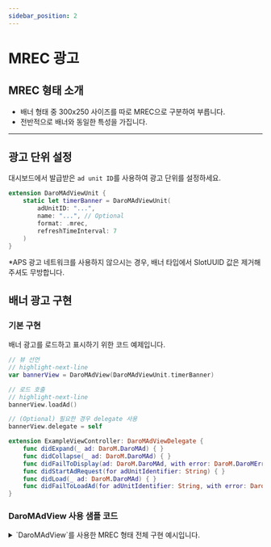 ```yaml
---
sidebar_position: 2
---
```


# MREC 광고

## MREC 형태 소개

- 배너 형태 중 300x250 사이즈를 따로 MREC으로 구분하여 부릅니다.
- 전반적으로 배너와 동일한 특성을 가집니다.

---

## 광고 단위 설정

대시보드에서 발급받은 `ad unit ID`를 사용하여 광고 단위를 설정하세요.

```swift
extension DaroMAdViewUnit {
    static let timerBanner = DaroMAdViewUnit(
        adUnitID: "...",
        name: "...", // Optional
        format: .mrec,
        refreshTimeInterval: 7
    )
}
```

*APS 광고 네트워크를 사용하지 않으시는 경우, 배너 타입에서 SlotUUID 값은 제거해주셔도 무방합니다.


## 배너 광고 구현

### 기본 구현

배너 광고를 로드하고 표시하기 위한 코드 예제입니다.

```swift
// 뷰 선언
// highlight-next-line
var bannerView = DaroMAdView(DaroMAdViewUnit.timerBanner)

// 로드 호출
// highlight-next-line
bannerView.loadAd()

// (Optional) 필요한 경우 delegate 사용
bannerView.delegate = self

extension ExampleViewController: DaroMAdViewDelegate {
    func didExpand(_ ad: DaroM.DaroMAd) { }
    func didCollapse(_ ad: DaroM.DaroMAd) { }
    func didFailToDisplay(ad: DaroM.DaroMAd, with error: DaroM.DaroMError) { }
    func didStartAdRequest(for adUnitIdentifier: String) { }
    func didLoad(_ ad: DaroM.DaroMAd) { }
    func didFailToLoadAd(for adUnitIdentifier: String, with error: DaroM.DaroMError) { }
}

```

### DaroMAdView 사용 샘플 코드

<details>

 <summary>`DaroMAdView`를 사용한 MREC 형태 전체 구현 예시입니다.</summary>

```swift
import DaroM
import UIKit

extension DaroMAdViewUnit {
    static let timerBanner = DaroMAdViewUnit(
        adUnitID: "...",
        name: "...", // Optional
        format: .mrec,
        refreshTimeInterval: 7
    )
}

final class DaroExampleViewController: UIViewController {
    var bannerView = DaroMAdView(DaroMAdViewUnit.timerBanner)

    init() {
      super.init(nibName: nil, bundle: nil) 
    }

    override func viewDidLoad() {
        super.viewDidLoad()
        view.backgroundColor = .systemBackground
        bannerView.translatesAutoresizingMaskIntoConstraints = false
        view.addSubview(bannerView)
        NSLayoutConstraint.activate([
            bannerView.centerXAnchor.constraint(equalTo: view.centerXAnchor),
            bannerView.widthAnchor.constraint(equalToConstant: 300),
            bannerView.heightAnchor.constraint(equalToConstant: 250),
            bannerView.bottomAnchor.constraint(equalTo: view.safeAreaLayoutGuide.bottomAnchor),
        ])
        // highlight-next-line
        bannerView.loadAd()
    }

    @available(*, unavailable)
    required init?(coder: NSCoder) {
        fatalError("init(coder:) has not been implemented")
    }
}
```

</details>